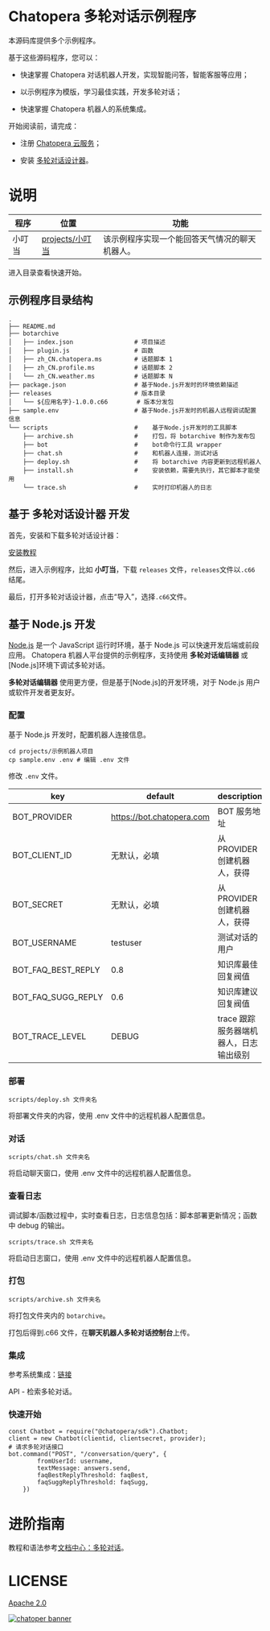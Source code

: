 # Chatopera 多轮对话示例程序

本源码库提供多个示例程序。

基于这些源码程序，您可以：

- 快速掌握 Chatopera 对话机器人开发，实现智能问答，智能客服等应用；

- 以示例程序为模版，学习最佳实践，开发多轮对话；

- 快速掌握 Chatopera 机器人的系统集成。

开始阅读前，请完成：

- 注册 [Chatopera 云服务](https://bot.chatopera.com)；

- 安装 [多轮对话设计器](https://docs.chatopera.com/products/chatbot-platform/conversation.html)。

# 说明

| 程序   | 位置                                 | 功能                                           |
| ------ | ------------------------------------ | ---------------------------------------------- |
| 小叮当 | [projects/小叮当](./projects/小叮当) | 该示例程序实现一个能回答天气情况的聊天机器人。 |

进入目录查看快速开始。

## 示例程序目录结构

```
.
├── README.md
├── botarchive
│   ├── index.json                 # 项目描述
│   ├── plugin.js                  # 函数
│   ├── zh_CN.chatopera.ms         # 话题脚本 1
│   ├── zh_CN.profile.ms           # 话题脚本 2
│   └── zh_CN.weather.ms           # 话题脚本 N
├── package.json                   # 基于Node.js开发时的环境依赖描述
├── releases                       # 版本目录
│   └── ${应用名字}-1.0.0.c66        # 版本分发包
├── sample.env                     # 基于Node.js开发时的机器人远程调试配置信息
└── scripts                        #    基于Node.js开发时的工具脚本
    ├── archive.sh                 #    打包，将 botarchive 制作为发布包
    ├── bot                        #    bot命令行工具 wrapper
    ├── chat.sh                    #    和机器人连接，测试对话
    ├── deploy.sh                  #    将 botarchive 内容更新到远程机器人
    ├── install.sh                 #    安装依赖，需要先执行，其它脚本才能使用
    └── trace.sh                   #    实时打印机器人的日志
```

## 基于 多轮对话设计器 开发

首先，安装和下载多轮对话设计器：

[安装教程](https://docs.chatopera.com/products/chatbot-platform/conversation.html#%E5%A4%9A%E8%BD%AE%E5%AF%B9%E8%AF%9D%E8%AE%BE%E8%AE%A1%E5%99%A8)

然后，进入示例程序，比如 **小叮当**，下载 `releases` 文件，`releases`文件以`.c66`结尾。

最后，打开多轮对话设计器，点击“导入”，选择`.c66`文件。

## 基于 Node.js 开发

[Node.js](https://nodejs.org/download/) 是一个 JavaScript 运行时环境，基于 Node.js 可以快速开发后端或前段应用。 Chatopera 机器人平台提供的示例程序，支持使用 **多轮对话编辑器** 或 [Node.js]环境下调试多轮对话。

**多轮对话编辑器** 使用更方便，但是基于[Node.js]的开发环境，对于 Node.js 用户或软件开发者更友好。

### 配置

基于 Node.js 开发时，配置机器人连接信息。

```
cd projects/示例机器人项目
cp sample.env .env # 编辑 .env 文件
```

修改 `.env` 文件。

| key                | default                   | description                            |
| ------------------ | ------------------------- | -------------------------------------- |
| BOT_PROVIDER       | https://bot.chatopera.com | BOT 服务地址                           |
| BOT_CLIENT_ID      | 无默认，必填              | 从 PROVIDER 创建机器人，获得           |
| BOT_SECRET         | 无默认，必填              | 从 PROVIDER 创建机器人，获得           |
| BOT_USERNAME       | testuser                  | 测试对话的用户                         |
| BOT_FAQ_BEST_REPLY | 0.8                       | 知识库最佳回复阀值                     |
| BOT_FAQ_SUGG_REPLY | 0.6                       | 知识库建议回复阀值                     |
| BOT_TRACE_LEVEL    | DEBUG                     | trace 跟踪服务器端机器人，日志输出级别 |

### 部署

```
scripts/deploy.sh 文件夹名
```

将部署文件夹的内容，使用 .env 文件中的远程机器人配置信息。

### 对话

```
scripts/chat.sh 文件夹名
```

将启动聊天窗口，使用 .env 文件中的远程机器人配置信息。

### 查看日志

调试脚本/函数过程中，实时查看日志，日志信息包括：脚本部署更新情况；函数中 debug 的输出。

```
scripts/trace.sh 文件夹名
```

将启动日志窗口，使用 .env 文件中的远程机器人配置信息。

### 打包

```
scripts/archive.sh 文件夹名
```

将打包文件夹内的 `botarchive`。

打包后得到.c66 文件，在**聊天机器人多轮对话控制台**上传。

### 集成

参考系统集成：[链接](https://docs.chatopera.com/products/chatbot-platform/integration.html)

API - 检索多轮对话。

### 快速开始

```
const Chatbot = require("@chatopera/sdk").Chatbot;
client = new Chatbot(clientid, clientsecret, provider);
# 请求多轮对话接口
bot.command("POST", "/conversation/query", {
        fromUserId: username,
        textMessage: answers.send,
        faqBestReplyThreshold: faqBest,
        faqSuggReplyThreshold: faqSugg,
    })
```

# 进阶指南

教程和语法参考[文档中心：多轮对话](https://docs.chatopera.com/products/chatbot-platform/conversation.html)。

# LICENSE

[Apache 2.0](./LICENSE)

[![chatoper banner][co-banner-image]][co-url]

[co-banner-image]: https://user-images.githubusercontent.com/3538629/42383104-da925942-8168-11e8-8195-868d5fcec170.png
[co-url]: https://www.chatopera.com

